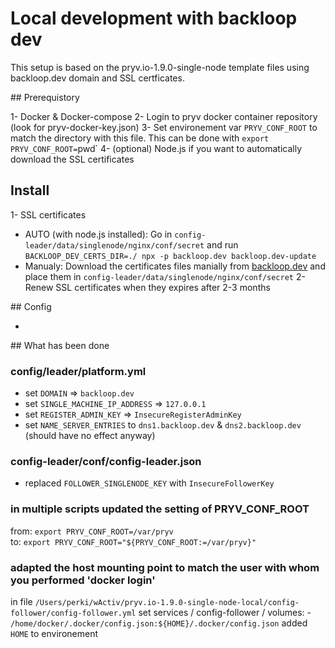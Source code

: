 # Local development with backloop dev

This setup is based on the pryv.io-1.9.0-single-node template files using backloop.dev domain and SSL certficates. 

## Prerequistory 

1- Docker & Docker-compose 
2- Login to pryv docker container repository (look for pryv-docker-key.json)
3- Set environement var `PRYV_CONF_ROOT` to match the directory with this file. 
  This can be done with `export PRYV_CONF_ROOT=`pwd` 
4- (optional) Node.js if you want to automatically download the SSL certificates

## Install

1- SSL certificates 
  - AUTO (with node.js installed): Go in `config-leader/data/singlenode/nginx/conf/secret` and run 
    `BACKLOOP_DEV_CERTS_DIR=./ npx -p backloop.dev backloop.dev-update`
  - Manualy: Download the certificates files manially from [backloop.dev](https://backloop.dev) and place them in `config-leader/data/singlenode/nginx/conf/secret`
2- Renew SSL certificates when they expires after 2-3 months

## Config 

- 


## What has been done

### config/leader/platform.yml
  - set `DOMAIN` => `backloop.dev`
  - set `SINGLE_MACHINE_IP_ADDRESS` => `127.0.0.1`
  - set `REGISTER_ADMIN_KEY` => `InsecureRegisterAdminKey`
  - set `NAME_SERVER_ENTRIES` to `dns1.backloop.dev` & `dns2.backloop.dev` (should have no effect anyway)

### config-leader/conf/config-leader.json
  - replaced `FOLLOWER_SINGLENODE_KEY` with `InsecureFollowerKey`

### in multiple scripts updated the setting of PRYV_CONF_ROOT 
  from: `export PRYV_CONF_ROOT=/var/pryv`  
  to: `export PRYV_CONF_ROOT="${PRYV_CONF_ROOT:=/var/pryv}"`

### adapted the host mounting point to match the user with whom you performed 'docker login'
in file `/Users/perki/wActiv/pryv.io-1.9.0-single-node-local/config-follower/config-follower.yml`
    set services / config-follower / volumes:
      - `/home/docker/.docker/config.json:${HOME}/.docker/config.json`
    added `HOME` to environement

 
